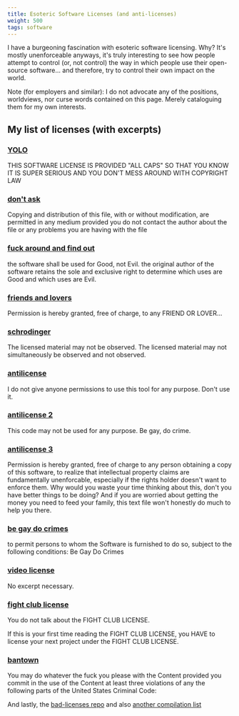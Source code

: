 ```yaml
---
title: Esoteric Software Licenses (and anti-licenses)
weight: 500
tags: software
---
```


I have a burgeoning fascination with esoteric software licensing. Why? It's mostly unenforceable anyways, it's truly interesting to see how people attempt to control (or, not control) the way in which people use their open-source software... and therefore, try to control their own impact on the world.

Note (for employers and similar): I do not advocate any of the positions, worldviews, nor curse words contained on this page. Merely cataloguing them for my own interests.

## My list of licenses (with excerpts)

### [YOLO](https://github.com/pjreddie/darknet/blob/2f1fc380e950a29910ae011d61929ecd16baa62e/LICENSE)

THIS SOFTWARE LICENSE IS PROVIDED "ALL CAPS" SO THAT YOU KNOW IT IS SUPER
SERIOUS AND YOU DON'T MESS AROUND WITH COPYRIGHT LAW

### [don't ask](https://github.com/ErikMcClure/bad-licenses/blob/master/dont-ask-me.md)

Copying and distribution of this file, with or without modification, are permitted in any medium provided you do not contact the author about the file or any problems you are having with the file

### [fuck around and find out](https://git.sr.ht/~boringcactus/fafol/tree/master/LICENSE-v0.1.md)

the software shall be used for Good, not Evil. the original author of the software retains the sole and exclusive right to determine which uses are Good and which uses are Evil.

### [friends and lovers](https://github.com/outofambit/friends-and-lovers-license/blob/main/FRIENDS_AND_LOVERS_LICENSE)

Permission is hereby granted, free of charge, to any FRIEND OR LOVER...

### [schrodinger](https://github.com/benlk/misc-licenses/blob/7070c779b922ff6e98d96ff20d407a91ca1b0231/schrodinger-license.md)

The licensed material may not be observed.
The licensed material may not simultaneously be observed and not observed.


### [antilicense](https://github.com/bouk/monkey/blob/b118a17387657e860bb85a0f3dafd15cad03c266/LICENSE.md)

I do not give anyone permissions to use this tool for any purpose. Don't use it.

### [antilicense 2](https://github.com/scanlime/bandsocks/blob/457c073e262da1d85b40eb2cce8e661fe829e661/LICENSE.md)

This code may not be used for any purpose. Be gay, do crime.

### [antilicense 3](https://github.com/mitchellharper12/folding-scripts/blob/d0d519bfcb964338657d5943ff664fed317e4b6a/LICENSE.md?plain=1#L30-L37)

Permission is hereby granted, free of charge to any person obtaining a copy
of this software, to realize that intellectual property claims are fundamentally
unenforcable, especially if the rights holder doesn't want to enforce them.
Why would you waste your time thinking about this, don't you have better things
to be doing? And if you are worried about getting the money you need to feed your
family, this text file won't honestly do much to help you there.


### [be gay do crimes](https://github.com/Xe/waifud/blob/e7de416dbc0c14cf29e50b24e2d6337881294da9/LICENSE)

to permit persons to whom the Software is furnished to do so, subject to the following conditions:
Be Gay
Do Crimes

### [video license](https://github.com/12Me21/powder-game-1/blob/f4fa13739f4f2079f568536230fb366782e6e85f/LICENSE.mp4)

No excerpt necessary.

### [fight club license](https://github.com/benlk/misc-licenses/blob/7070c779b922ff6e98d96ff20d407a91ca1b0231/fight-club-license.md)

You do not talk about the FIGHT CLUB LICENSE.

If this is your first time reading the FIGHT CLUB LICENSE, you HAVE to license your next project under the FIGHT CLUB LICENSE.

### [bantown](https://github.com/ErikMcClure/bad-licenses/blob/04fafc7f0701faf5616d7f531e3c02801e3dc8c8/Bantown-public-license)

You may do whatever the fuck you please with the Content provided you commit in the use of the Content at least three violations of any the following parts of the United States Criminal Code:


And lastly, the [bad-licenses repo](https://github.com/ErikMcClure/bad-licenses/tree/04fafc7f0701faf5616d7f531e3c02801e3dc8c8) and also [another compilation list](https://www.boringcactus.com/2021/09/29/anti-license-manifesto.html)
